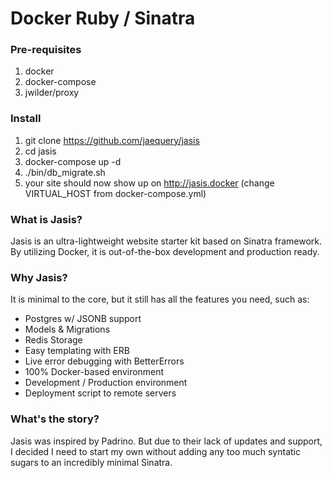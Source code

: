 # Docker Ruby / Sinatra 

### Pre-requisites

1) docker
2) docker-compose
3) jwilder/proxy

### Install

1) git clone https://github.com/jaequery/jasis
2) cd jasis
3) docker-compose up -d
4) ./bin/db_migrate.sh
5) your site should now show up on http://jasis.docker (change VIRTUAL_HOST from docker-compose.yml)


### What is Jasis?

Jasis is an ultra-lightweight website starter kit based on Sinatra framework. By utilizing Docker, it is out-of-the-box development and production ready.

### Why Jasis?

It is minimal to the core, but it still has all the features you need, such as:

* Postgres w/ JSONB support
* Models & Migrations
* Redis Storage
* Easy templating with ERB
* Live error debugging with BetterErrors
* 100% Docker-based environment
* Development / Production environment
* Deployment script to remote servers

### What's the story?

Jasis was inspired by Padrino. But due to their lack of updates and support, I decided I need to start my own without adding any too much syntatic sugars to an incredibly minimal Sinatra.